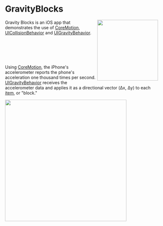 <h1>GravityBlocks</h1>
<img src="https://github.com/medenzon/GravityBlocks/blob/master/Diagrams/demo.gif" width="200px" align="right"></img>
<p>
  Gravity Blocks is an iOS app that demonstrates the use of
  <a href="https://developer.apple.com/documentation/coremotion">CoreMotion</a>,
  <a href="https://developer.apple.com/documentation/uikit/uicollisionbehavior">UICollisionBehavior</a> and
  <a href="https://developer.apple.com/documentation/uikit/uigravitybehavior">UIGravityBehavior</a>.
</p>
<br>
<br>
<br>
<br>
<p>
Using <a href="https://developer.apple.com/documentation/coremotion">CoreMotion</a>, the iPhone's accelerometer reports the         phone's acceleration one thousand times per second. <a href="https://developer.apple.com/documentation/uikit/uigravitybehavior">UIGravityBehavior</a> receives the accelerometer data and applies it as a directional vector (Δx, Δy) to each <a href="https://developer.apple.com/documentation/uikit/uidynamicitem">item</a>, or "block."
</p>
<img src="https://github.com/medenzon/GravityBlocks/blob/master/Diagrams/accelerometer.png" width="400px">
